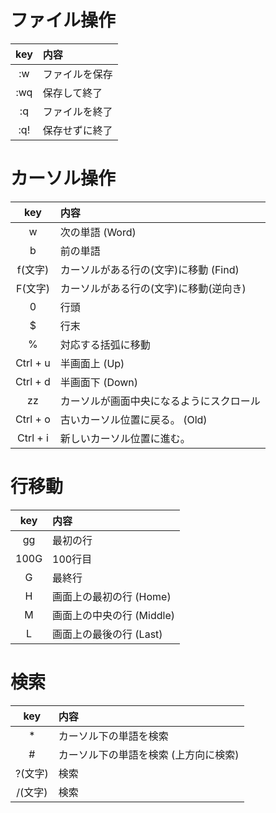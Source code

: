# ファイル操作

| key | 内容 |
|:---:|:---| 
| :w | ファイルを保存 |
| :wq | 保存して終了 |
| :q | ファイルを終了 |
| :q! | 保存せずに終了 |

# カーソル操作
| key | 内容 |
|:---:|:---| 
| w | 次の単語 (Word) |
| b | 前の単語 |
| f(文字) | カーソルがある行の(文字)に移動 (Find) |
| F(文字) | カーソルがある行の(文字)に移動(逆向き) |
| 0 | 行頭 |
| $ | 行末 |
| % | 対応する括弧に移動 |
| Ctrl + u | 半画面上 (Up) |
| Ctrl + d	 | 半画面下 (Down) |
| zz | カーソルが画面中央になるようにスクロール |
| Ctrl + o | 古いカーソル位置に戻る。 (Old) |
| Ctrl + i | 新しいカーソル位置に進む。 |

# 行移動
| key | 内容 |
|:---:|:---| 
| gg | 最初の行 |
| 100G | 100行目 |
| G | 最終行 |
| H | 画面上の最初の行 (Home) |
| M | 画面上の中央の行 (Middle) |
| L | 画面上の最後の行 (Last) |

# 検索
| key | 内容 |
|:---:|:---| 
| * | カーソル下の単語を検索 |
| # | カーソル下の単語を検索 (上方向に検索) |
| ?(文字) | 検索 |
| /(文字) | 検索 |

